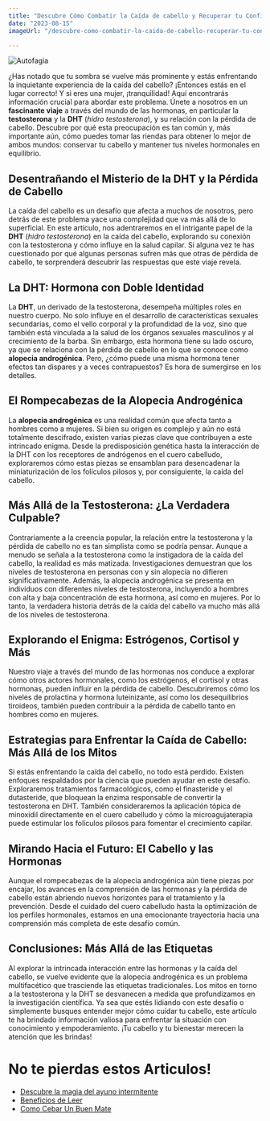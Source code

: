 ```yaml
---
title: "Descubre Cómo Combatir la Caída de cabello y Recuperar tu Confianza"
date: "2023-08-15"
imageUrl: "/descubre-como-combatir-la-caida-de-cabello-recuperar-tu-confianza.webp"

---
```

![Autofagia](/descubre-como-combatir-la-caida-de-cabello-recuperar-tu-confianza.webp)


¿Has notado que tu sombra se vuelve más prominente y estás enfrentando la inquietante experiencia de la caída del cabello? ¡Entonces estás en el lugar correcto! Y si eres una mujer, ¡tranquilidad! Aquí encontrarás información crucial para abordar este problema. Únete a nosotros en un **fascinante viaje** a través del mundo de las hormonas, en particular la **testosterona** y la **DHT** (*hidro testosterona*), y su relación con la pérdida de cabello. Descubre por qué esta preocupación es tan común y, más importante aún, cómo puedes tomar las riendas para obtener lo mejor de ambos mundos: conservar tu cabello y mantener tus niveles hormonales en equilibrio.


## Desentrañando el Misterio de la DHT y la Pérdida de Cabello

La caída del cabello es un desafío que afecta a muchos de nosotros, pero detrás de este problema yace una complejidad que va más allá de lo superficial. En este artículo, nos adentraremos en el intrigante papel de la **DHT** (*hidro testosterona*) en la caída del cabello, explorando su conexión con la testosterona y cómo influye en la salud capilar. Si alguna vez te has cuestionado por qué algunas personas sufren más que otras de pérdida de cabello, te sorprenderá descubrir las respuestas que este viaje revela.

## La DHT: Hormona con Doble Identidad


La **DHT**, un derivado de la testosterona, desempeña múltiples roles en nuestro cuerpo. No solo influye en el desarrollo de características sexuales secundarias, como el vello corporal y la profundidad de la voz, sino que también está vinculada a la salud de los órganos sexuales masculinos y al crecimiento de la barba. Sin embargo, esta hormona tiene su lado oscuro, ya que se relaciona con la pérdida de cabello en lo que se conoce como **alopecia androgénica**. Pero, ¿cómo puede una misma hormona tener efectos tan dispares y a veces contrapuestos? Es hora de sumergirse en los detalles.

## El Rompecabezas de la Alopecia Androgénica

La **alopecia androgénica** es una realidad común que afecta tanto a hombres como a mujeres. Si bien su origen es complejo y aún no está totalmente descifrado, existen varias piezas clave que contribuyen a este intrincado enigma. Desde la predisposición genética hasta la interacción de la DHT con los receptores de andrógenos en el cuero cabelludo, exploraremos cómo estas piezas se ensamblan para desencadenar la miniaturización de los folículos pilosos y, por consiguiente, la caída del cabello.

## Más Allá de la Testosterona: ¿La Verdadera Culpable?

Contrariamente a la creencia popular, la relación entre la testosterona y la pérdida de cabello no es tan simplista como se podría pensar. Aunque a menudo se señala a la testosterona como la instigadora de la caída del cabello, la realidad es más matizada. Investigaciones demuestran que los niveles de testosterona en personas con y sin alopecia no difieren significativamente. Además, la alopecia androgénica se presenta en individuos con diferentes niveles de testosterona, incluyendo a hombres con alta y baja concentración de esta hormona, así como en mujeres. Por lo tanto, la verdadera historia detrás de la caída del cabello va mucho más allá de los niveles de testosterona.

## Explorando el Enigma: Estrógenos, Cortisol y Más

Nuestro viaje a través del mundo de las hormonas nos conduce a explorar cómo otros actores hormonales, como los estrógenos, el cortisol y otras hormonas, pueden influir en la pérdida de cabello. Descubriremos cómo los niveles de prolactina y hormona luteinizante, así como los desequilibrios tiroideos, también pueden contribuir a la pérdida de cabello tanto en hombres como en mujeres.

## Estrategias para Enfrentar la Caída de Cabello: Más Allá de los Mitos

Si estás enfrentando la caída del cabello, no todo está perdido. Existen enfoques respaldados por la ciencia que pueden ayudar en este desafío. Exploraremos tratamientos farmacológicos, como el finasteride y el dutasteride, que bloquean la enzima responsable de convertir la testosterona en DHT. También consideraremos la aplicación tópica de minoxidil directamente en el cuero cabelludo y cómo la microagujaterapia puede estimular los folículos pilosos para fomentar el crecimiento capilar.


## Mirando Hacia el Futuro: El Cabello y las Hormonas

Aunque el rompecabezas de la alopecia androgénica aún tiene piezas por encajar, los avances en la comprensión de las hormonas y la pérdida de cabello están abriendo nuevos horizontes para el tratamiento y la prevención. Desde el cuidado del cuero cabelludo hasta la optimización de los perfiles hormonales, estamos en una emocionante trayectoria hacia una comprensión más completa de este desafío común.

## Conclusiones: Más Allá de las Etiquetas

Al explorar la intrincada interacción entre las hormonas y la caída del cabello, se vuelve evidente que la alopecia androgénica es un problema multifacético que trasciende las etiquetas tradicionales. Los mitos en torno a la testosterona y la DHT se desvanecen a medida que profundizamos en la investigación científica. Ya sea que estés lidiando con este desafío o simplemente busques entender mejor cómo cuidar tu cabello, este artículo te ha brindado información valiosa para enfrentar la situación con conocimiento y empoderamiento. ¡Tu cabello y tu bienestar merecen la atención que les brindas!

# No te pierdas estos Articulos!

- [Descubre la magia del ayuno intermitente](https://abelardo.blog/posts/ayuno-intermitente)
- [Beneficios de Leer](https://abelardo.blog/posts/beneficios-de-leer) 
- [Como Cebar Un Buen Mate](https://abelardo.blog/posts/como-cebar-un-buen-mate) 